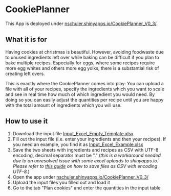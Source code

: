 # CookiePlanner

This App is deployed under [nschuler.shinyapps.io/CookiePlanner_V0_3/](https://nschuler.shinyapps.io/CookiePlanner_V0_3/).

## What it is for
Having cookies at christmas is beautiful. However, avoiding foodwaste due to unused ingredients left over while baking can be difficult if you plan to bake multiple recipes. Especially for eggs, where some recipes require more egg whites and others more egg yolks, there is a substantial risk of creating left overs.

This is exactly where the CookiePlanner comes into play: You can upload a file with all of your recipes, specify the ingredients which you want to scale and see in real time how much of which ingredient you would need. By doing so you can easily adjust the quantities per recipe until you are happy with the total amount of ingredients which you will use.

## How to use it
1. Download the input file [Input_Excel_Empty_Template.xlsx](https://github.com/NicSchuler/CookiePlanner/raw/main/Input_Excel_Empty_Template.xlsx)
2. Fill out the input file (i.e. enter your ingredients and then your recipes). If you need an example, you find it as [Input_Excel_Example.xlsx](https://github.com/NicSchuler/CookiePlanner/raw/main/Input_Excel_Example.xlsx)
3. Save the two sheets with ingredients and recipes as CSV with UTF-8 encoding, decimal separator must be "." (*this is a workaround needed due to an unresolved issue with some excel uploads to shinyapps.io. Please refer to [this guide](https://support.meistertask.com/hc/en-us/articles/4406395262354-How-Do-I-Encode-My-CSV-File-Using-the-UTF-8-Format-) on how to save files as CSV with encoding UTF-8.*)
4. Open the app under [nschuler.shinyapps.io/CookiePlanner_V0_3/](https://nschuler.shinyapps.io/CookiePlanner_V0_3/)
5. Upload the input files you filled out and load it
6. Go to the tab "Plan cookies" and enter the quantities in the input table

